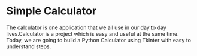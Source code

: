 # Simple Calculator
The calculator is one application that we all use in our day to day lives.Calculator is a project which is easy and useful at the same time. Today, we are going to build a Python Calculator using Tkinter with easy to understand steps.
